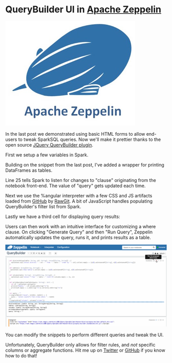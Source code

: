 # QueryBuilder UI in [Apache Zeppelin](https://zeppelin.apache.org/)

![](screenshots/zeppelin-forms/zeppelin-logo.jpg)

In the last post we demonstrated using basic HTML forms to allow end-users to tweak SparkSQL queries. Now we'll make it prettier thanks to the open source [JQuery QueryBuilder plugin](http://querybuilder.js.org/).

First we setup a few variables in Spark.

<p data-gist-id="f447378c03738cf78b2bea270ca9a8ee" data-gist-file="cell1.scala">

Building on the snippet from the last post, I've added a wrapper for printing DataFrames as tables.

Line 25 tells Spark to listen for changes to "clause" originating from the notebook front-end. The value of "query" gets updated each time.

Next we use the %angular interpreter with a few CSS and JS artifacts loaded from [GitHub](https://github.com/mistic100/jQuery-QueryBuilder) by [RawGit](https://rawgit.com/). A bit of JavaScript handles populating QueryBuilder's filter list from Spark.

<p data-gist-id="f447378c03738cf78b2bea270ca9a8ee" data-gist-file="cell2.html">

Lastly we have a third cell for displaying query results:

<p data-gist-id="f447378c03738cf78b2bea270ca9a8ee" data-gist-file="cell3.scala">

Users can then work with an intuitive interface for customizing a where clause. On clicking "Generate Query" and then "Run Query", Zeppelin automatically updates the query, runs it, and prints results as a table.

![](screenshots/zeppelin-qb/qb.gif)

You can modify the snippets to perform different queries and tweak the UI.

Unfortunately, QueryBuilder only allows for filter rules, and *not* specific columns or aggregate functions. Hit me up on [Twitter](https://twitter.com/randerzander) or [GitHub](https://github.com/randerzander) if you know how to do that!
